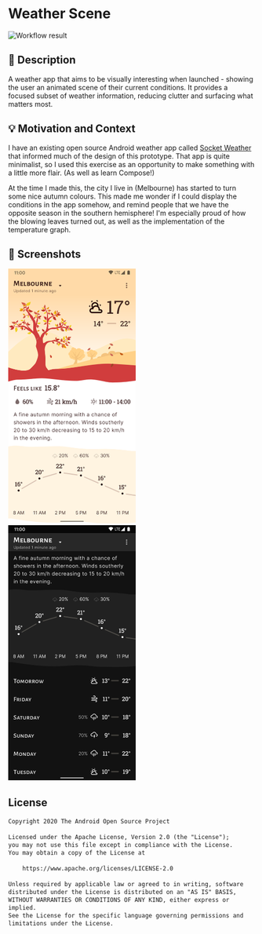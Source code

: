 # Weather Scene

<!--- Replace <OWNER> with your Github Username and <REPOSITORY> with the name of your repository. -->
<!--- You can find both of these in the url bar when you open your repository in github. -->
![Workflow result](https://github.com/chris-horner/weather-challenge/workflows/Check/badge.svg)


## :scroll: Description
<!--- Describe your app in one or two sentences -->
A weather app that aims to be visually interesting when launched - showing the user an animated scene of their current conditions. It provides a focused subset of weather information, reducing clutter and surfacing what matters most.

## :bulb: Motivation and Context
<!--- Optionally point readers to interesting parts of your submission. -->
<!--- What are you especially proud of? -->
I have an existing open source Android weather app called [Socket Weather](https://github.com/chris-horner/SocketWeather) that informed much of the design of this prototype. That app is quite minimalist, so I used this exercise as an opportunity to make something with a little more flair. (As well as learn Compose!)

At the time I made this, the city I live in (Melbourne) has started to turn some nice autumn colours. This made me wonder if I could display the conditions in the app somehow, and remind people that we have the opposite season in the southern hemisphere! I'm especially proud of how the blowing leaves turned out, as well as the implementation of the temperature graph.

## :camera_flash: Screenshots
<!-- You can add more screenshots here if you like -->
<img src="/results/screenshot_1.png" width="260">&emsp;<img src="/results/screenshot_2.png" width="260">

## License
```
Copyright 2020 The Android Open Source Project

Licensed under the Apache License, Version 2.0 (the "License");
you may not use this file except in compliance with the License.
You may obtain a copy of the License at

    https://www.apache.org/licenses/LICENSE-2.0

Unless required by applicable law or agreed to in writing, software
distributed under the License is distributed on an "AS IS" BASIS,
WITHOUT WARRANTIES OR CONDITIONS OF ANY KIND, either express or implied.
See the License for the specific language governing permissions and
limitations under the License.
```
